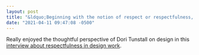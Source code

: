 ```yaml
---
layout: post
title: "&ldquo;Beginning with the notion of respect or respectfulness, the debate becomes about how you stand as a designer as opposed to what you’re trying to do as a designer.&rdquo;"
date: "2021-04-11 09:47:08 -0500"
---
```


Really enjoyed the thoughtful perspective of Dori Tunstall on design in this [interview about respectfulness in design work](https://jacobsdesigncal.medium.com/respecting-our-relations-dori-tunstall-on-decolonizing-design-d894df4c2ed2).
